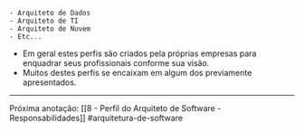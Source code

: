 	- Arquiteto de Dados
	- Arquiteto de TI
	- Arquiteto de Nuvem
	- Etc...
- Em geral estes perfis são criados pela próprias empresas para enquadrar seus profissionais conforme sua visão.
- Muitos destes perfis se encaixam em algum dos previamente apresentados.
---
Próxima anotação: [[8 - Perfil do Arquiteto de Software - Responsabilidades]]
#arquitetura-de-software 